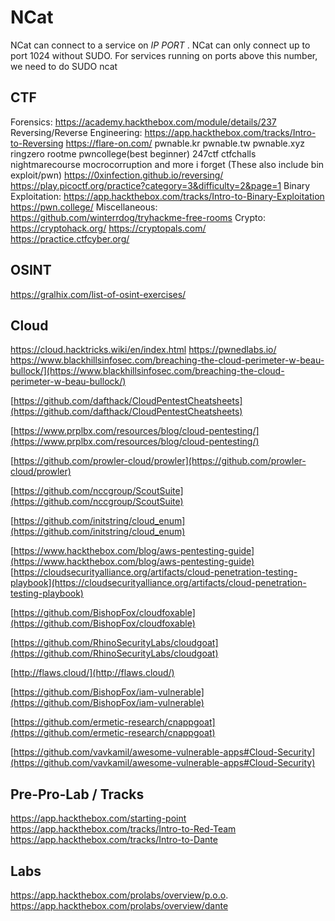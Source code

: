 # NCat

NCat can connect to a service on _IP_ _PORT_ . NCat can only connect up to port 1024 without SUDO. For services running on ports above this number, we need to do SUDO ncat

## CTF
Forensics: https://academy.hackthebox.com/module/details/237
Reversing/Reverse Engineering: https://app.hackthebox.com/tracks/Intro-to-Reversing
	https://flare-on.com/
	pwnable.kr pwnable.tw pwnable.xyz ringzero rootme pwncollege(best beginner) 247ctf ctfchalls nightmarecourse mocrocorruption and more i forget (These also include bin exploit/pwn)
	https://0xinfection.github.io/reversing/
	https://play.picoctf.org/practice?category=3&difficulty=2&page=1
Binary Exploitation: https://app.hackthebox.com/tracks/Intro-to-Binary-Exploitation
https://pwn.college/
Miscellaneous: https://github.com/winterrdog/tryhackme-free-rooms
Crypto: https://cryptohack.org/
https://cryptopals.com/
https://practice.ctfcyber.org/

## OSINT
https://gralhix.com/list-of-osint-exercises/
## Cloud
https://cloud.hacktricks.wiki/en/index.html
https://pwnedlabs.io/
https://www.blackhillsinfosec.com/breaching-the-cloud-perimeter-w-beau-bullock/](https://www.blackhillsinfosec.com/breaching-the-cloud-perimeter-w-beau-bullock/)

[https://github.com/dafthack/CloudPentestCheatsheets](https://github.com/dafthack/CloudPentestCheatsheets)

[https://www.prplbx.com/resources/blog/cloud-pentesting/](https://www.prplbx.com/resources/blog/cloud-pentesting/)

[https://github.com/prowler-cloud/prowler](https://github.com/prowler-cloud/prowler)

[https://github.com/nccgroup/ScoutSuite](https://github.com/nccgroup/ScoutSuite)

[https://github.com/initstring/cloud_enum](https://github.com/initstring/cloud_enum)

[https://www.hackthebox.com/blog/aws-pentesting-guide](https://www.hackthebox.com/blog/aws-pentesting-guide)
[https://cloudsecurityalliance.org/artifacts/cloud-penetration-testing-playbook](https://cloudsecurityalliance.org/artifacts/cloud-penetration-testing-playbook)

[https://github.com/BishopFox/cloudfoxable](https://github.com/BishopFox/cloudfoxable)

[https://github.com/RhinoSecurityLabs/cloudgoat](https://github.com/RhinoSecurityLabs/cloudgoat)

[http://flaws.cloud/](http://flaws.cloud/)

[https://github.com/BishopFox/iam-vulnerable](https://github.com/BishopFox/iam-vulnerable)

[https://github.com/ermetic-research/cnappgoat](https://github.com/ermetic-research/cnappgoat)

[https://github.com/vavkamil/awesome-vulnerable-apps#Cloud-Security](https://github.com/vavkamil/awesome-vulnerable-apps#Cloud-Security)

## Pre-Pro-Lab / Tracks
https://app.hackthebox.com/starting-point
https://app.hackthebox.com/tracks/Intro-to-Red-Team
https://app.hackthebox.com/tracks/Intro-to-Dante

## Labs
https://app.hackthebox.com/prolabs/overview/p.o.o.
https://app.hackthebox.com/prolabs/overview/dante